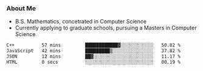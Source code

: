 ### About Me

- B.S. Mathematics, concetrated in Computer Science
- Currently applying to graduate schools, pursuing a Masters in Computer Science

<!--START_SECTION:waka-->

```txt
C++          57 mins         ████████████▓░░░░░░░░░░░░   50.82 %
JavaScript   42 mins         █████████▒░░░░░░░░░░░░░░░   37.82 %
JSON         12 mins         ██▓░░░░░░░░░░░░░░░░░░░░░░   11.17 %
HTML         0 secs          ░░░░░░░░░░░░░░░░░░░░░░░░░   00.19 %
```

<!--END_SECTION:waka-->
